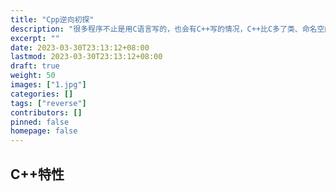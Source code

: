 ```yaml
---
title: "Cpp逆向初探"
description: "很多程序不止是用C语言写的，也会有C++写的情况，C++比C多了类、命名空间等概念，所以很多东西也都不一样，所以想看看C++是什么样子的"
excerpt: ""
date: 2023-03-30T23:13:12+08:00
lastmod: 2023-03-30T23:13:12+08:00
draft: true
weight: 50
images: ["1.jpg"]
categories: []
tags: ["reverse"]
contributors: []
pinned: false
homepage: false
---
```


## C++特性

